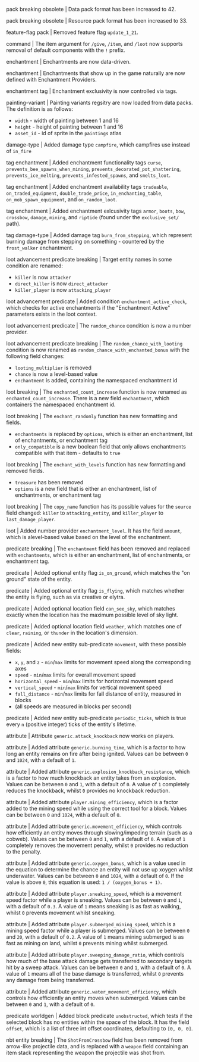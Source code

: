 pack breaking obsolete | Data pack format has been increased to 42.

pack breaking obsolete | Resource pack format has been increased to 33.

feature-flag pack | Removed feature flag `update_1_21`.

command | The item argument for `/give`, `/item`, and `/loot` now supports removal of default components with the `!` prefix.

enchantment | Enchantments are now data-driven.

enchantment | Enchantments that show up in the game naturally are now defined with Enchantment Providers.

enchantment tag | Enchantment exclusivity is now controlled via tags.

painting-variant | Painting variants regsitry are now loaded from data packs. The definition is as follows:
* `width` - width of painting between 1 and 16
* `height` - height of painting between 1 and 16
* `asset_id` - id of sprite in the `paintings` atlas

damage-type | Added damage type `campfire`, which campfires use instead of `in_fire`

tag enchantment | Added enchantment functionality tags `curse`, `prevents_bee_spawns_when_mining`, `prevents_decorated_pot_shattering`, `prevents_ice_melting`, `prevents_infested_spawns`, and `smelts_loot`.

tag enchantment | Added enchantment availability tags `tradeable`, `on_traded_equipment`, `double_trade_price`, `in_enchanting_table`, `on_mob_spawn_equipment`, and `on_random_loot`.

tag enchantment | Added enchantment exlcusivity tags `armor`, `boots`, `bow`, `crossbow`, `damage`, `mining`, and `riptide` (found under the `exclusive_set/` path).

tag damage-type | Added damage tag `burn_from_stepping`, which represent burning damage from stepping on something - countered by the `frost_walker` enchantment.

loot advancement predicate breaking | Target entity names in some condition are renamed:
* `killer` is now `attacker`
* `direct_killer` is now `direct_attacker`
* `killer_player` is now `attacking_player`

loot advancement predicate | Added condition `enchantment_active_check`, which checks for active enchantments if the "Enchantment Active" parameters exists in the loot context.

loot advancement predicate | The `random_chance` condition is now a number provider.

loot advancement predicate breaking | The `random_chance_with_looting` condition is now renamed as `random_chance_with_enchanted_bonus` with the following field changes:
* `looting_multiplier` is removed
* `chance` is now a level-based value
* `enchantment` is added, containing the namespaced enchantment id

loot breaking | The `enchanted_count_increase` function is now renamed as `enchanted_count_increase`. There is a new field `enchantment`, which containers the namespaced enchantment id.

loot breaking | The `enchant_randomly` function has new formatting and fields.
* `enchantments` is replaced by `options`, which is either an enchantment, list of enchantments, or enchantment tag
* `only_compatible` is a new boolean field that only allows enchantments compatible with that item - defaults to `true`

loot breaking | The `enchant_with_levels` function has new formatting and removed fields.
* `treasure` has been removed
* `options` is a new field that is either an enchantment, list of enchantments, or enchantment tag

loot breaking | The `copy_name` function has its possible values for the `source` field changed: `killer` to `attacking_entity`, and `killer_player` to `last_damage_player`.

loot | Added number provider `enchantment_level`. It has the field `amount`, which is alevel-based value based on the level of the enchantment.

predicate breaking | The `enchantment` field has been removed and replaced with `enchantments`, which is either an enchantment, list of enchantments, or enchantment tag.

predicate | Added optional entity flag `is_on_ground`, which matches the "on ground" state of the entity.

predicate | Added optional entity flag `is_flying`, which matches whether the entity is flying, such as via creative or elytra.

predicate | Added optional location field `can_see_sky`, which matches exactly when the location has the maximum possible level of sky light.

predicate | Added optional location field `weather`, which matches one of `clear`, `raining`, or `thunder` in the location's dimension.

predicate | Added new entity sub-predicate `movement`, with these possible fields:
* `x`, `y`, and `z` - `min`/`max` limits for movement speed along the corresponding axes
* `speed` - `min`/`max` limits for overall movement speed
* `horizontal_speed` - `min`/`max` limits for horizontal movement speed
* `vertical_speed` - `min`/`max` limits for vertical movement speed
* `fall_distance` - `min`/`max` limits for fall distance of entity, measured in blocks
* (all speeds are measured in blocks per second)

predicate | Added new entity sub-predicate `periodic_ticks`, which is true every `n` (positive integer) ticks of the entity's lifetime.

attribute | Attribute `generic.attack_knockback` now works on players.

attribute | Added attribute `generic.burning_time`, which is a factor to how long an entity remains on fire after being ignited. Values can be between `0` and `1024`, with a default of `1`.

attribute | Added attribute `generic.explosion_knockback_resistance`, which is a factor to how much knockback an entity takes from an explosion. Values can be between `0` and `1`, with a default of `0`. A value of `1` completely reduces the knockback, whilst `0` provides no knockback reduction.

attribute | Added attribute `player.mining_efficiency`, which is a factor added to the mining speed while using the correct tool for a block. Values can be between `0` and `1024`, with a default of `0`.

attribute | Added attribute `generic.movement_efficiency`, which controls how efficiently an entity moves through slowing/impeding terrain (such as a cobweb). Values can be between `0` and `1`, with a default of `0`. A value of `1` completely removes the movement penalty, whilst `0` provides no reduction to the penalty.

attribute | Added attribute `generic.oxygen_bonus`, which is a value used in the equation to determine the chance an entity will not use up xoygen whilst underwater. Values can be between `0` and `1024`, with a default of `0`. If the value is above `0`, this equation is used: `1 / (oxygen_bonus + 1)`.

attribute | Added attribute `player.sneaking_speed`, which is a movement speed factor while a player is sneaking. Values can be between `0` and `1`, with a default of `0.3`. A value of `1` means sneaking is as fast as walking, whilst `0` prevents movement whilst sneaking.

attribute | Added attribute `player.submerged_mining_speed`, which is a mining speed factor while a player is submerged. Values can be between `0` and `20`, with a default of `0.2`. A value of `1` means mining submerged is as fast as mining on land, whilst `0` prevents mining whilst submerged.

attribute | Added attribute `player.sweeping_damage_ratio`, which controls how much of the base attack damage gets transferred to secondary targets hit by a sweep attack. Values can be between `0` and `1`, with a default of `0`. A value of `1` means all of the base damage is transferred, whilst `0` prevents any damage from being transferred.

attribute | Added attribute `generic.water_movement_efficiency`, which controls how efficiently an entity moves when submerged. Values can be between `0` and `1`, with a default of `0`.

predicate worldgen | Added block predicate `unobstructed`, which tests if the selected block has no entities within the space of the block. It has the field `offset`, which is a list of three int offset coordinates, defaulting to `[0, 0, 0]`.

nbt entity breaking | The `ShotFromCrossbow` field has been removed from arrow-like projectile data, and is replaced with a `weapon` field containing an item stack representing the weapon the projectile was shot from.